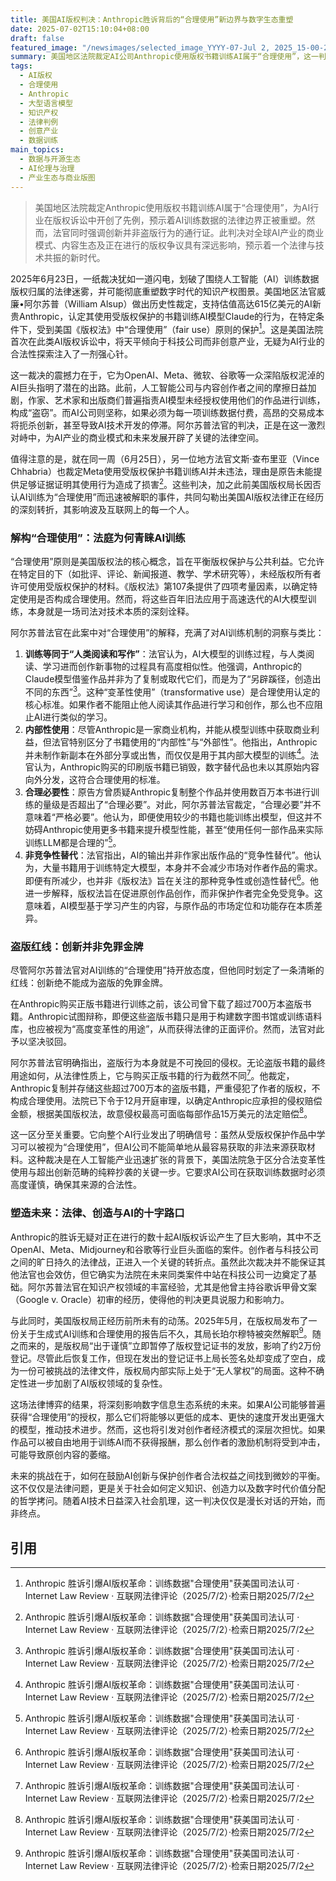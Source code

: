```yaml
---
title: 美国AI版权判决：Anthropic胜诉背后的“合理使用”新边界与数字生态重塑
date: 2025-07-02T15:10:04+08:00
draft: false
featured_image: "/newsimages/selected_image_YYYY-07-Jul 2, 2025_15-00-28-699.jpg"
summary: 美国地区法院裁定AI公司Anthropic使用版权书籍训练AI属于“合理使用”，这一判决首次在AI版权诉讼中支持科技公司，为AI行业开创了重要先例。尽管法官明确区分了合法训练与非法盗版行为，但此裁决为AI模型的商业化路径提供了法律支撑，预示着美国AI版权法正经历历史性转折，并将对AI产业、内容创作者和全球信息生态系统产生深远影响。
tags: 
  - AI版权
  - 合理使用
  - Anthropic
  - 大型语言模型
  - 知识产权
  - 法律判例
  - 创意产业
  - 数据训练
main_topics: 
  - 数据与开源生态
  - AI伦理与治理
  - 产业生态与商业版图
---
```


> 美国地区法院裁定Anthropic使用版权书籍训练AI属于“合理使用”，为AI行业在版权诉讼中开创了先例，预示着AI训练数据的法律边界正被重塑。然而，法官同时强调创新并非盗版行为的通行证。此判决对全球AI产业的商业模式、内容生态及正在进行的版权争议具有深远影响，预示着一个法律与技术共振的新时代。

2025年6月23日，一纸裁决犹如一道闪电，划破了围绕人工智能（AI）训练数据版权归属的法律迷雾，并可能彻底重塑数字时代的知识产权图景。美国地区法官威廉•阿尔苏普（William Alsup）做出历史性裁定，支持估值高达615亿美元的AI新贵Anthropic，认定其使用受版权保护的书籍训练AI模型Claude的行为，在特定条件下，受到美国《版权法》中“合理使用”（fair use）原则的保护[^1]。这是美国法院首次在此类AI版权诉讼中，将天平倾向于科技公司而非创意产业，无疑为AI行业的合法性探索注入了一剂强心针。

这一裁决的震撼力在于，它为OpenAI、Meta、微软、谷歌等一众深陷版权泥淖的AI巨头指明了潜在的出路。此前，人工智能公司与内容创作者之间的摩擦日益加剧，作家、艺术家和出版商们普遍指责AI模型未经授权使用他们的作品进行训练，构成“盗窃”。而AI公司则坚称，如果必须为每一项训练数据付费，高昂的交易成本将扼杀创新，甚至导致AI技术开发的停滞。阿尔苏普法官的判决，正是在这一激烈对峙中，为AI产业的商业模式和未来发展开辟了关键的法律空间。

值得注意的是，就在同一周（6月25日），另一位地方法官文斯·查布里亚（Vince Chhabria）也裁定Meta使用受版权保护书籍训练AI并未违法，理由是原告未能提供足够证据证明其使用行为造成了损害[^1]。这些判决，加之此前美国版权局长因否认AI训练为“合理使用”而迅速被解职的事件，共同勾勒出美国AI版权法律正在经历的深刻转折，其影响波及互联网上的每一个人。

### 解构“合理使用”：法庭为何青睐AI训练

“合理使用”原则是美国版权法的核心概念，旨在平衡版权保护与公共利益。它允许在特定目的下（如批评、评论、新闻报道、教学、学术研究等），未经版权所有者许可使用受版权保护的材料。《版权法》第107条提供了四项考量因素，以确定特定使用是否构成合理使用。然而，将这些百年旧法应用于高速迭代的AI大模型训练，本身就是一场司法对技术本质的深刻诠释。

阿尔苏普法官在此案中对“合理使用”的解释，充满了对AI训练机制的洞察与类比：

1.  **训练等同于“人类阅读和写作”**：法官认为，AI大模型的训练过程，与人类阅读、学习进而创作新事物的过程具有高度相似性。他强调，Anthropic的Claude模型借鉴作品并非为了复制或取代它们，而是为了“另辟蹊径，创造出不同的东西”[^1]。这种“变革性使用”（transformative use）是合理使用认定的核心标准。如果作者不能阻止他人阅读其作品进行学习和创作，那么也不应阻止AI进行类似的学习。
2.  **内部性使用**：尽管Anthropic是一家商业机构，并能从模型训练中获取商业利益，但法官特别区分了书籍使用的“内部性”与“外部性”。他指出，Anthropic并未制作新副本在外部分享或出售，而仅仅是用于其内部大模型的训练[^1]。法官认为，Anthropic购买的印刷版书籍已销毁，数字替代品也未以其原始内容向外分发，这符合合理使用的标准。
3.  **合理必要性**：原告方曾质疑Anthropic复制整个作品并使用数百万本书进行训练的量级是否超出了“合理必要”。对此，阿尔苏普法官裁定，“合理必要”并不意味着“严格必要”。他认为，即便使用较少的书籍也能训练出模型，但这并不妨碍Anthropic使用更多书籍来提升模型性能，甚至“使用任何一部作品来实际训练LLM都是合理的”[^1]。
4.  **非竞争性替代**：法官指出，AI的输出并非作家出版作品的“竞争性替代”。他认为，大量书籍用于训练特定大模型，本身并不会减少市场对作者作品的需求。即便有所减少，也并非《版权法》旨在关注的那种竞争性或创造性替代[^1]。他进一步解释，版权法旨在促进原创作品创作，而非保护作者完全免受竞争。这意味着，AI模型基于学习产生的内容，与原作品的市场定位和功能存在本质差异。

### 盗版红线：创新并非免罪金牌

尽管阿尔苏普法官对AI训练的“合理使用”持开放态度，但他同时划定了一条清晰的红线：创新绝不能成为盗版的免罪金牌。

在Anthropic购买正版书籍进行训练之前，该公司曾下载了超过700万本盗版书籍。Anthropic试图辩称，即便这些盗版书籍只是用于构建数字图书馆或训练语料库，也应被视为“高度变革性的用途”，从而获得法律的正面评价。然而，法官对此予以坚决驳回。

阿尔苏普法官明确指出，盗版行为本身就是不可挽回的侵权。无论盗版书籍的最终用途如何，从法律性质上，它与购买正版书籍的行为截然不同[^1]。他裁定，Anthropic复制并存储这些超过700万本的盗版书籍，严重侵犯了作者的版权，不构成合理使用。法院已下令于12月开庭审理，以确定Anthropic应承担的侵权赔偿金额，根据美国版权法，故意侵权最高可面临每部作品15万美元的法定赔偿[^1]。

这一区分至关重要。它向整个AI行业发出了明确信号：虽然从受版权保护作品中学习可以被视为“合理使用”，但AI公司不能简单地从最容易获取的非法来源获取材料。这种裁决是在人工智能产业迅速扩张的背景下，美国法院急于区分合法变革性使用与超出创新范畴的纯粹抄袭的关键一步。它要求AI公司在获取训练数据时必须高度谨慎，确保其来源的合法性。

### 塑造未来：法律、创造与AI的十字路口

Anthropic的胜诉无疑对正在进行的数十起AI版权诉讼产生了巨大影响，其中不乏OpenAI、Meta、Midjourney和谷歌等行业巨头面临的案件。创作者与科技公司之间的旷日持久的法律战，正进入一个关键的转折点。虽然此次裁决并不能保证其他法官也会效仿，但它确实为法院在未来同类案件中站在科技公司一边奠定了基础。阿尔苏普法官在知识产权领域的丰富经验，尤其是他曾主持谷歌诉甲骨文案（Google v. Oracle）初审的经历，使得他的判决更具说服力和影响力。

与此同时，美国版权局正经历前所未有的动荡。2025年5月，在版权局发布了一份关于生成式AI训练和合理使用的报告后不久，其局长珀尔穆特被突然解职[^1]。随之而来的，是版权局“出于谨慎”立即暂停了版权登记证书的发放，影响了约2万份登记。尽管此后恢复工作，但现在发出的登记证书上局长签名处却变成了空白，成为一份可被挑战的法律文件，版权局内部实际上处于“无人掌权”的局面。这种不确定性进一步加剧了AI版权领域的复杂性。

这场法律博弈的结果，将深刻影响数字信息生态系统的未来。如果AI公司能够普遍获得“合理使用”的授权，那么它们将能够以更低的成本、更快的速度开发出更强大的模型，推动技术进步。然而，这也将引发对创作者经济模式的深层次担忧。如果作品可以被自由地用于训练AI而不获得报酬，那么创作者的激励机制将受到冲击，可能导致原创内容的萎缩。

未来的挑战在于，如何在鼓励AI创新与保护创作者合法权益之间找到微妙的平衡。这不仅仅是法律问题，更是关于社会如何定义知识、创造力以及数字时代价值分配的哲学拷问。随着AI技术日益深入社会肌理，这一判决仅仅是漫长对话的开始，而非终点。

## 引用

[^1]: Anthropic 胜诉引爆AI版权革命：训练数据"合理使用"获美国司法认可 · Internet Law Review · 互联网法律评论（2025/7/2）·检索日期2025/7/2
